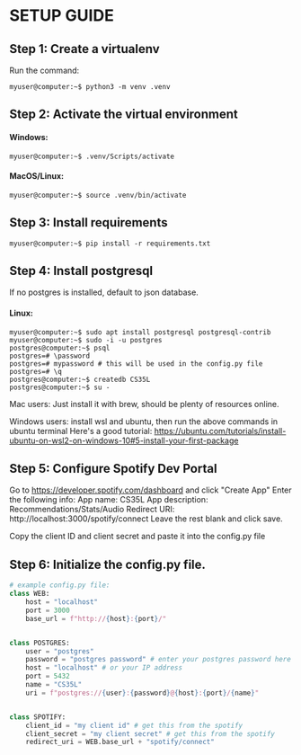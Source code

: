# SETUP GUIDE

## Step 1: Create a virtualenv

Run the command:
```console
myuser@computer:~$ python3 -m venv .venv
```

## Step 2: Activate the virtual environment

#### Windows:
```console
myuser@computer:~$ .venv/Scripts/activate
```
#### MacOS/Linux:
```console
myuser@computer:~$ source .venv/bin/activate
```

## Step 3: Install requirements

```console
myuser@computer:~$ pip install -r requirements.txt
```

## Step 4: Install postgresql

If no postgres is installed, default to json database.

#### Linux:
```console
myuser@computer:~$ sudo apt install postgresql postgresql-contrib
myuser@computer:~$ sudo -i -u postgres
postgres@computer:~$ psql
postgres=# \password
postgres=# mypassword # this will be used in the config.py file
postgres=# \q
postgres@computer:~$ createdb CS35L
postgres@computer:~$ su -
```
Mac users: Just install it with brew, should be plenty of resources online.

Windows users: install wsl and ubuntu, then run the above commands in ubuntu terminal
Here's a good tutorial: https://ubuntu.com/tutorials/install-ubuntu-on-wsl2-on-windows-10#5-install-your-first-package


## Step 5: Configure Spotify Dev Portal

Go to https://developer.spotify.com/dashboard and click "Create App"
Enter the following info:
App name: CS35L
App description: Recommendations/Stats/Audio
Redirect URI: http://localhost:3000/spotify/connect
Leave the rest blank and click save.

Copy the client ID and client secret and paste it into the config.py file

## Step 6: Initialize the config.py file.

```py
# example config.py file:
class WEB:
    host = "localhost"
    port = 3000
    base_url = f"http://{host}:{port}/"


class POSTGRES:
    user = "postgres"
    password = "postgres password" # enter your postgres password here
    host = "localhost" # or your IP address
    port = 5432
    name = "CS35L"
    uri = f"postgres://{user}:{password}@{host}:{port}/{name}"


class SPOTIFY:
    client_id = "my client id" # get this from the spotify 
    client_secret = "my client secret" # get this from the spotify 
    redirect_uri = WEB.base_url + "spotify/connect" 

```










